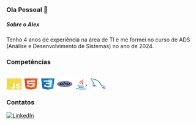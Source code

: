 ### Ola Pessoal 👋

##### Sobre o Alex

Tenho 4 anos de experiência na área de TI e me formei no curso de ADS (Análise e Desenvolvimento de Sistemas) no ano de 2024.
### Competências
<div style="display: inline_block"><br>
  <img align="center" alt="Rafa-Js" height="30" width="40" src="https://raw.githubusercontent.com/devicons/devicon/master/icons/javascript/javascript-plain.svg">
  <img align="center" alt="Rafa-HTML" height="30" width="40" src="https://raw.githubusercontent.com/devicons/devicon/master/icons/html5/html5-original.svg">
  <img align="center" alt="Rafa-CSS" height="30" width="40" src="https://raw.githubusercontent.com/devicons/devicon/master/icons/css3/css3-original.svg">
  <img align="center" alt="Rafa-PHP" height="30" width="40" src="https://raw.githubusercontent.com/devicons/devicon/master/icons/php/php-original.svg">
  <img align="center" alt="Rafa-Java" height="30" width="40" src="https://raw.githubusercontent.com/devicons/devicon/master/icons/java/java-original.svg">
  <img align="center" alt="Rafa-MySQL" height="30" width="40" src="https://raw.githubusercontent.com/devicons/devicon/master/icons/mysql/mysql-original.svg">
</div>

### Contatos
[<img src='https://img.shields.io/badge/LinkedIn-0077B5?style=for-the-badge&logo=Linkedin&logoColor=white' alt= 'LinkedIn' height = 30>](https://www.linkedin.com/in/alex-reginato-da-rosa-5696aa249/)

